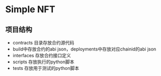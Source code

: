 # Simple NFT

## 项目结构

- contracts 目录存放合约源代码
- build中存放合约的abi json，deployments中存放对应chainid的abi json
- interfaces 存放合约接口定义
- scripts 存放执行的python脚本
- tests 存放用于测试的python脚本